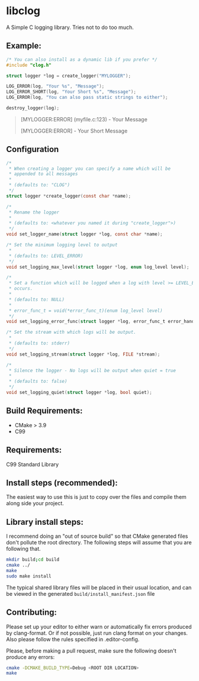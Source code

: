 # libclog

A Simple C logging library. Tries not to do too much.

## Example:
```c
/* You can also install as a dynamic lib if you prefer */
#include "clog.h"

struct logger *log = create_logger("MYLOGGER");

LOG_ERROR(log, "Your %s", "Message");
LOG_ERROR_SHORT(log, "Your Short %s", "Message");
LOG_ERROR(log, "You can also pass static strings to either");

destroy_logger(log);
```
> [MYLOGGER:ERROR] (myfile.c:123) - Your Message
>
> [MYLOGGER:ERROR] - Your Short Message

## Configuration
```c
/*
 * When creating a logger you can specify a name which will be
 * appended to all messages
 *
 * (defaults to: "CLOG")
 */
struct logger *create_logger(const char *name);
```
```c
/*
 * Rename the logger
 *
 * (defaults to: <whatever you named it during "create_logger">)
 */
void set_logger_name(struct logger *log, const char *name);
```
```c
/* Set the minimum logging level to output
 *
 * (defaults to: LEVEL_ERROR)
 */
void set_logging_max_level(struct logger *log, enum log_level level);
```
```c
/*
 * Set a function which will be logged when a log with level >= LEVEL_ERROR
 * occurs.
 *
 * (defaults to: NULL)
 *
 * error_func_t = void(*error_func_t)(enum log_level level)
 */
void set_logging_error_func(struct logger *log, error_func_t error_handler_func);
```
```c
/* Set the stream with which logs will be output.
 *
 * (defaults to: stderr)
 */
void set_logging_stream(struct logger *log, FILE *stream);
```
```c
/*
 * Silence the logger - No logs will be output when quiet = true
 *
 * (defaults to: false)
 */
void set_logging_quiet(struct logger *log, bool quiet);
```


## Build Requirements:

* CMake > 3.9
* C99

## Requirements:

C99 Standard Library

## Install steps (recommended):

The easiest way to use this is just to copy over the files and compile them
along side your project.

## Library install steps:

I recommend doing an "out of source build" so that CMake generated files don't
pollute the root directory. The following steps will assume that you are
following that.
```bash
mkdir build;cd build
cmake ../
make
sudo make install
```
The typical shared library files will be placed in their usual location, and can
be viewed in the generated `build/install_manifest.json` file

## Contributing:

Please set up your editor to either warn or automatically fix errors produced
by clang-format. Or if not possible, just run clang format on your changes.
Also please follow the rules specified in .editor-config.

Please, before making a pull request, make sure the following doesn't produce
any errors:
```bash
cmake -DCMAKE_BUILD_TYPE=Debug <ROOT DIR LOCATION>
make
```
